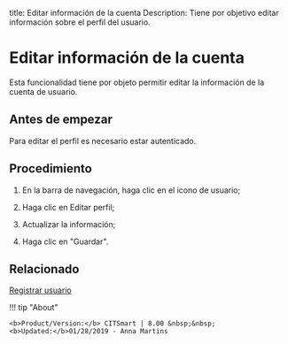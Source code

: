title: Editar información de la cuenta
Description: Tiene por objetivo editar información sobre el perfil del usuario.
# Editar información de la cuenta

Esta funcionalidad tiene por objeto permitir editar la información de la cuenta de usuario.

Antes de empezar
--------------------

Para editar el perfil es necesario estar autenticado.

Procedimiento
----------------

1. En la barra de navegación, haga clic en el icono de usuario;

2. Haga clic en Editar perfil;

3. Actualizar la información;

4. Haga clic en "Guardar".


Relacionado
-------

[Registrar usuario](/es-es/citsmart-platform-8/initial-settings/access-settings/user/users.html)


!!! tip "About"

    <b>Product/Version:</b> CITSmart | 8.00 &nbsp;&nbsp;
    <b>Updated:</b>01/28/2019 - Anna Martins
